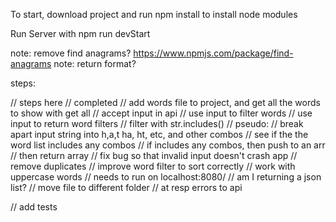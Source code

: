 To start, download project and run npm install to install node modules

Run Server with npm run devStart

note: remove find anagrams? https://www.npmjs.com/package/find-anagrams
note: return format?

steps: 

// steps here
// completed
// add words file to project, and get all the words to show with get all
// accept input in api
// use input to filter words
// use input to return word filters
// filter with str.includes()
// pseudo:
// break apart input string into h,a,t ha, ht, etc, and other combos 
// see if the the word list includes any combos
// if includes any combos, then push to an arr 
// then return array
// fix bug so that invalid input doesn't crash app
// remove duplicates
// improve word filter to sort correctly
// work with uppercase words
// needs to run on localhost:8080/
// am I returning a json list?
// move file to different folder
// at resp errors to api

// add tests
